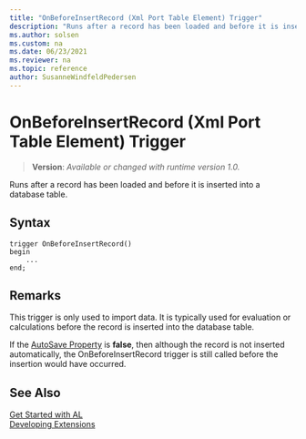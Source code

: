 ```yaml
---
title: "OnBeforeInsertRecord (Xml Port Table Element) Trigger"
description: "Runs after a record has been loaded and before it is inserted into a database table."
ms.author: solsen
ms.custom: na
ms.date: 06/23/2021
ms.reviewer: na
ms.topic: reference
author: SusanneWindfeldPedersen
---
```

[//]: # (START>DO_NOT_EDIT)
[//]: # (IMPORTANT:Do not edit any of the content between here and the END>DO_NOT_EDIT.)
[//]: # (Any modifications should be made in the .xml files in the ModernDev repo.)

# OnBeforeInsertRecord (Xml Port Table Element) Trigger
> **Version**: _Available or changed with runtime version 1.0._

Runs after a record has been loaded and before it is inserted into a database table.


## Syntax
```AL
trigger OnBeforeInsertRecord()
begin
    ...
end;
```



[//]: # (IMPORTANT: END>DO_NOT_EDIT)

## Remarks  
 This trigger is only used to import data. It is typically used for evaluation or calculations before the record is inserted into the database table.  
  
 If the [AutoSave Property](../../properties/devenv-autosave-property.md) is **false**, then although the record is not inserted automatically, the OnBeforeInsertRecord trigger is still called before the insertion would have occurred.  

## See Also  
[Get Started with AL](../../devenv-get-started.md)  
[Developing Extensions](../../devenv-dev-overview.md)  
